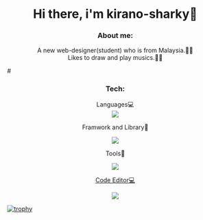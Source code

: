 <h1 align="center">Hi there, i'm kirano-sharky🦈</h1>
<h3 align='center'>About me:</h3>
<p align='center'>A new web-designer(student) who is from Malaysia.👨‍💻<br/>Likes to draw and play musics.🎨🎵</p>



#<h3 align="center">Tech:</h3>
<p align='center'>
  Languages💻
  <br/>
  <a href="https://skillicons.dev">
    <img src="https://skillicons.dev/icons?i=html,css,js,ts,python" />
  </a>
</p>
<p align='center'>Framwork and Library📂</p>
<p align="center">
  <a href="https://skillicons.dev">
    <img src="https://skillicons.dev/icons?i=react,tailwind,vite,vue,nextjs" />
  </a>
</p>
<p align='center'>Tools🔧</p>
<p align="center">
  <a href="https://skillicons.dev">
    <img src="https://skillicons.dev/icons?i=git,nodejs" />
  </a>
</p>
<p align='center'><u>Code Editor💻</u></p>
<p align='center'>
  <a href="https://skillicons.dev">
    <img src="https://skillicons.dev/icons?i=vscode" />
  </a>
</p>

[![trophy](https://github-profile-trophy.vercel.app/?username=ryo-ma)](https://github.com/ryo-ma/github-profile-trophy)
